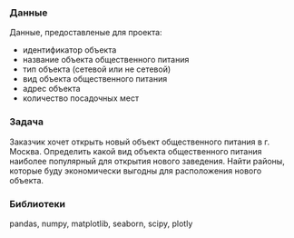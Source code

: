 
### Данные
Данные, предоставленые для проекта:
- идентификатор объекта
- название объекта общественного питания
- тип объекта (сетевой или не сетевой)
- вид объекта общественного питания
- адрес объекта
- количество посадочных мест

### Задача
Заказчик хочет открыть новый объект общественного питания в г. Москва. Определить какой вид объекта общественного питания наиболее популярный для открытия нового заведения. Найти районы, которые буду экономически выгодны для расположения нового объекта.

### Библиотеки
pandas, numpy, matplotlib, seaborn, scipy, plotly



